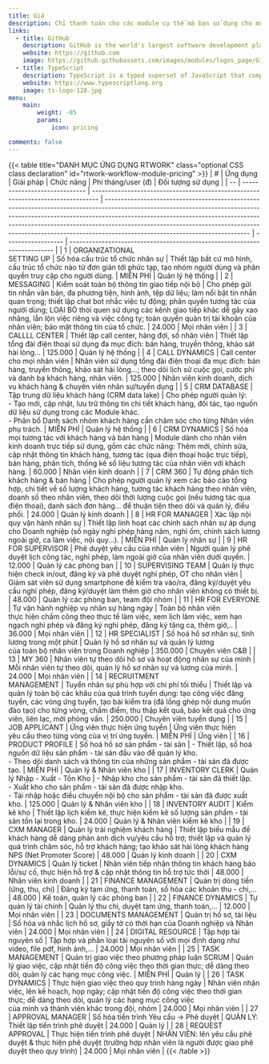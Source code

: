 ```yaml
---
title: Giá
description: Chỉ thanh toán cho các module cụ thể mà bạn sử dụng cho mỗi tài khoản người dùng, đảm bảo hiệu suất và năng suất tối đa trong khi giảm thiểu chi phí.
links:
  - title: GitHub
    description: GitHub is the world's largest software development platform.
    website: https://github.com
    image: https://github.githubassets.com/images/modules/logos_page/GitHub-Mark.png
  - title: TypeScript
    description: TypeScript is a typed superset of JavaScript that compiles to plain JavaScript.
    website: https://www.typescriptlang.org
    image: ts-logo-128.jpg
menu:
    main: 
        weight: -85
        params:
            icon: pricing

comments: false
---
```


{{< table title="DANH MỤC ỨNG DỤNG RTWORK" class="optional CSS class declaration" id="rtwork-workflow-module-pricing" >}}
| #  | Ứng dụng                      | Giải pháp                                                                        | Chức năng                                                                                                                                                                                                                                                                                                                                                             | Phí tháng/user (đ) | Đối tượng sử dụng                                                         |
| -- | ----------------------------- | -------------------------------------------------------------------------------- | --------------------------------------------------------------------------------------------------------------------------------------------------------------------------------------------------------------------------------------------------------------------------------------------------------------------------------------------------------------------- | ------------------ | ------------------------------------------------------------------------- |
| 1  | ORGANIZATIONAL <br>SETTING UP | Số hóa cấu trúc tổ chức nhân sự                                                  | Thiết lập bất cứ mô hình, cấu trúc tổ chức nào từ đơn giản tới phức tạp, tạo nhóm người dùng và phân quyền truy cập cho người dùng.                                                                                                                                                                                                                                   | MIỄN PHÍ           | Quản lý hệ thống                                                          |
| 2  | MESSAGING                     | Kiểm soát toàn bộ thông tin giao tiếp nội bộ                                     | Cho phép gửi tin nhắn văn bản, đa phương tiện, hình ảnh, tệp dữ liệu; làm nổi bật tin nhắn quan trọng; thiết lập chat bot nhắc việc tự động; phân quyền tương tác của người dùng; LOẠI BỎ thói quen sử dụng các kênh giao tiếp khác dễ gây xao nhãng, lẫn lộn việc riêng và việc công ty; toàn quyền quản trị tài khoản của nhân viên; bảo mật thông tin của tổ chức. | 24.000             | Mọi nhân viên                                                             |
| 3  | CALLLL CENTER                 | Thiết lập call center, hàng đợi, số nhân viên                                    | Thiết lập tổng đài điện thoại sử dụng đa mục đích: bán hàng, truyền thông, khảo sát hài lòng...                                                                                                                                                                                                                                                                       | 125.000            | Quản lý hệ thống                                                          |
| 4  | CALL DYNAMICS                 | Call center cho mọi nhân viên                                                    | Nhân viên sử dụng tổng đài điện thoại đa mục đích: bán hàng, truyền thông, khảo sát hài lòng...; theo dõi lịch sử cuộc gọi, cước phí và danh bạ khách hàng, nhân viên.                                                                                                                                                                                                | 125.000            | Nhân viên kinh doanh, dịch vụ khách hàng & chuyên viên nhân sự/tuyển dụng |
| 5  | CRM DATABASE                  | Tập trung dữ liệu khách hàng (CRM data lake)                                     | Cho phép người quản lý:<br>\- Tạo mới, cập nhật, lưu trữ thông tin chi tiết khách hàng, đối tác, tạo nguồn dữ liệu sử dụng trong các Module khác.<br>\- Phân bổ Danh sách nhóm khách hàng cần chăm sóc cho từng Nhân viên phụ trách.                                                                                                                                  | MIỄN PHÍ           | Quản lý hệ thống                                                          |
| 6  | CRM DYNAMICS                  | Số hóa mọi tương tác với khách hàng và bán hàng                                  | Module dành cho nhân viên kinh doanh trực tiếp sử dụng, gồm các chức năng: Thêm mới, chỉnh sửa, cập nhật thông tin khách hàng, tương tác (qua điện thoại hoặc trực tiếp), bán hàng, phân tích, thống kê số liệu tương tác của nhân viên với khách hàng.                                                                                                               | 60.000             | Nhân viên kinh doanh                                                      |
| 7  | CRM 360                       | Tự động phân tích khách hàng & bán hàng                                          | Cho phép người quản lý xem các báo cáo tổng hợp, chi tiết về số lượng khách hàng, tương tác khách hàng theo nhân viên, doanh số theo nhân viên, theo dõi thời lượng cuộc gọi (nếu tương tác qua điện thoại), danh sách đơn hàng... để thuận tiện theo dõi và quản lý, điều phối.                                                                                      | 24.000             | Quản lý kinh doanh                                                        |
| 8  | HR FOR MANAGER                | Xác lập nội quy vận hành nhân sự                                                 | Thiết lập linh hoạt các chính sách nhân sự áp dụng cho Doanh nghiệp (số ngày nghỉ phép hàng năm, nghỉ ốm, chính sách lương ngoài giờ, ca làm việc, nội quy...).                                                                                                                                                                                                       | MIỄN PHÍ           | Quản lý nhân sự                                                           |
| 9  | HR FOR SUPERVISOR             | Phê duyệt yêu cầu của nhân viên                                                  | Người quản lý phê duyệt lịch công tác, nghỉ phép, làm ngoài giờ của nhân viên dưới quyền.                                                                                                                                                                                                                                                                             | 12.000             | Quản lý các phòng ban                                                     |
| 10 | SUPERVISING TEAM              | Quản lý thực hiện check in/out, đăng ký và phê duyệt nghỉ phép, OT cho nhân viên | Giám sát viên sử dụng smartphone để kiểm tra vào/ra, đăng ký/duyệt yêu cầu nghỉ phép, đăng ký/duyệt làm thêm giờ cho nhân viên không có thiết bị.                                                                                                                                                                                                                     | 48.000             | Quản lý các phòng ban, team đội nhóm                                      |
| 11 | HR FOR EVERYONE               | Tự vận hành nghiệp vụ nhân sự hàng ngày                                          | Toàn bộ nhân viên thực hiện chấm công theo thực tế làm việc, xem lịch làm việc, xem hạn ngạch nghỉ phép và đăng ký nghỉ phép, đăng ký tăng ca, thêm giờ,..                                                                                                                                                                                                            | 36.000             | Mọi nhân viên                                                             |
| 12 | HR SPECIALIST                 | Số hoá hồ sơ nhân sự, tính lương trong một phút                                  | Quản lý hồ sơ nhân sự và quản lý lương của toàn bộ nhân viên trong Doanh nghiệp                                                                                                                                                                                                                                                                                       | 350.000            | Chuyên viên C&B                                                           |
| 13 | MY 360                        | Nhân viên tự theo dõi hồ sơ và hoạt động nhân sự của mình                        | Mỗi nhân viên tự theo dõi, quản lý hồ sơ nhân sự và lương của mình.                                                                                                                                                                                                                                                                                                   | 24.000             | Mọi nhân viên                                                             |
| 14 | RECRUITMENT <br>MANAGEMENT    | Tuyển nhân sự phù hợp với chi phí tối thiểu                                      | Thiết lập và quản lý toàn bộ các khâu của quá trình tuyển dụng: tạo công việc đăng tuyển, các vòng ứng tuyển, tạo bài kiểm tra (đã lồng ghép nội dung muốn đào tạo) cho từng vòng, chấm điểm, thu thập kết quả, báo kết quả cho ứng viên, liên lạc, mời phỏng vấn.                                                                                                    | 250.000            | Chuyên viên tuyển dụng                                                    |
| 15 | JOB APPLICANT                 | Ứng viên thực hiện ứng tuyển                                                     | Ứng viên thực hiện yêu cầu theo từng vòng của vị trí ứng tuyển.                                                                                                                                                                                                                                                                                                       | MIỄN PHÍ           | Ứng viên                                                                  |
| 16 | PRODUCT PROFILE               | Số hoá hồ sơ sản phẩm - tài sản                                                  | \- Thiết lập, số hoá nguồn dữ liệu sản phẩm - tài sản đầu vào để quản lý kho.<br>\- Theo dõi danh sách và thông tin của những sản phẩm - tài sản đã được tạo.                                                                                                                                                                                                         | MIỄN PHÍ           | Quản lý & Nhân viên kho                                                   |
| 17 | INVENTORY CLERK               | Quản lý Nhập - Xuất - Tồn Kho                                                    | \- Nhập kho cho sản phẩm - tài sản đã thiết lập.<br>\- Xuất kho cho sản phẩm - tài sản đã được nhập kho.<br>\- Tái nhập hoặc điều chuyển nội bộ cho sản phẩm - tài sản đã được xuất kho.                                                                                                                                                                              | 125.000            | Quản lý & Nhân viên kho                                                   |
| 18 | INVENTORY AUDIT               | Kiểm kê kho                                                                      | Thiết lập lịch kiểm kê, thực hiện kiểm kê số lượng sản phẩm - tài sản tồn lại trong kho.                                                                                                                                                                                                                                                                              | 24.000             | Quản lý & Nhân viên kiểm kê kho                                           |
| 19 | CXM MANAGER                   | Quản lý trải nghiệm khách hàng                                                   | Thiết lập biểu mẫu để khách hàng dễ dàng phản ánh dịch vụ/yêu cầu hỗ trợ; thiết lập và quản lý quá trình chăm sóc, hỗ trợ khách hàng; tạo khảo sát hài lòng khách hàng NPS (Net Promoter Score)                                                                                                                                                                       | 48.000             | Quản lý kinh doanh                                                        |
| 20 | CXM DYNAMICS                  | Quản lý ticket                                                                   | Nhân viên tiếp nhận thông tin khách hàng báo lỗi/sự cố, thực hiện hỗ trợ & cập nhật thông tin hỗ trợ tức thời                                                                                                                                                                                                                                                         | 48.000             | Nhân viên kinh doanh                                                      |
| 21 | FINANCE MANAGEMENT            | Quản trị dòng tiền (ứng, thu, chi)                                               | Đăng ký tạm ứng, thanh toán, số hóa các khoản thu - chi,...                                                                                                                                                                                                                                                                                                           | 48.000             | Kế toán, quản lý các phòng ban                                            |
| 22 | FINANCE DYNAMICS              | Tự quản lý tài chính                                                             | Quản lý thu chi, duyệt tạm ứng, thanh toán,...                                                                                                                                                                                                                                                                                                                        | 12.000             | Mọi nhân viên                                                             |
| 23 | DOCUMENTS MANAGEMENT          | Quản trị hồ sơ, tài liệu                                                         | Số hóa và nhắc lịch hồ sơ, giấy tờ có thời hạn của Doanh nghiệp và Nhân viên                                                                                                                                                                                                                                                                                          | 24.000             | Mọi nhân viên                                                             |
| 24 | DIGITAL RESOURCE              | Tập hợp tài nguyên số                                                            | Tập hợp và phân loại tài nguyên số với mọi định dạng như video, file pdf, hình ảnh,...                                                                                                                                                                                                                                                                                | 24.000             | Mọi nhân viên                                                             |
| 25 | TASK MANAGEMENT               | Quản trị giao việc theo phương pháp luận SCRUM                                   | Quản lý giao việc, cập nhật tiến độ công việc theo thời gian thực; dễ dàng theo dõi, quản lý các hạng mục công việc.                                                                                                                                                                                                                                                  | MIỄN PHÍ           | Quản lý                                                                   |
| 26 | TASK DYNAMICS                 | Thực hiện giao việc theo quy trình hàng ngày                                     | Nhân viên nhận việc, lên kế hoạch, họp ngày; cập nhật tiến độ công việc theo thời gian thực; dễ dàng theo dõi, quản lý các hạng mục công việc của mình và thành viên khác trong đội, nhóm                                                                                                                                                                             | 24.000             | Mọi nhân viên                                                             |
| 27 | APPROVAL MANAGER              | Số hóa tiến trình Yêu cầu -> Phê duyệt                                           | QUẢN LÝ: Thiết lập tiến trình phê duyệt                                                                                                                                                                                                                                                                                                                               | 24.000             | Quản lý                                                                   |
| 28 | REQUEST APPROVAL              | Thực hiện tiến trình phê duyệt                                                   | NHÂN VIÊN: lên yêu cầu phê duyệt & thực hiện phê duyệt (trường hợp nhân viên là người được giao phê duyệt theo quy trình)                                                                                                                                                                                                                                             | 24.000             | Mọi nhân viên                                                             |
{{< /table >}}